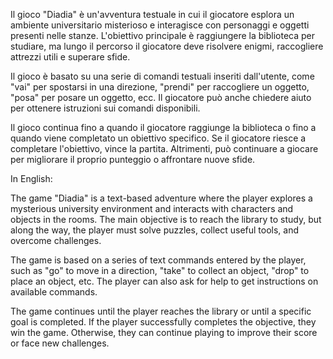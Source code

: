 Il gioco "Diadia" è un'avventura testuale in cui il giocatore esplora un ambiente universitario misterioso e interagisce con personaggi e oggetti presenti nelle stanze. L'obiettivo principale è raggiungere la biblioteca per studiare, ma lungo il percorso il giocatore deve risolvere enigmi, raccogliere attrezzi utili e superare sfide.

Il gioco è basato su una serie di comandi testuali inseriti dall'utente, come "vai" per spostarsi in una direzione, "prendi" per raccogliere un oggetto, "posa" per posare un oggetto, ecc. Il giocatore può anche chiedere aiuto per ottenere istruzioni sui comandi disponibili.

Il gioco continua fino a quando il giocatore raggiunge la biblioteca o fino a quando viene completato un obiettivo specifico. Se il giocatore riesce a completare l'obiettivo, vince la partita. Altrimenti, può continuare a giocare per migliorare il proprio punteggio o affrontare nuove sfide.




In English:


The game "Diadia" is a text-based adventure where the player explores a mysterious university environment and interacts with characters and objects in the rooms. The main objective is to reach the library to study, but along the way, the player must solve puzzles, collect useful tools, and overcome challenges.

The game is based on a series of text commands entered by the player, such as "go" to move in a direction, "take" to collect an object, "drop" to place an object, etc. The player can also ask for help to get instructions on available commands.

The game continues until the player reaches the library or until a specific goal is completed. If the player successfully completes the objective, they win the game. Otherwise, they can continue playing to improve their score or face new challenges.
